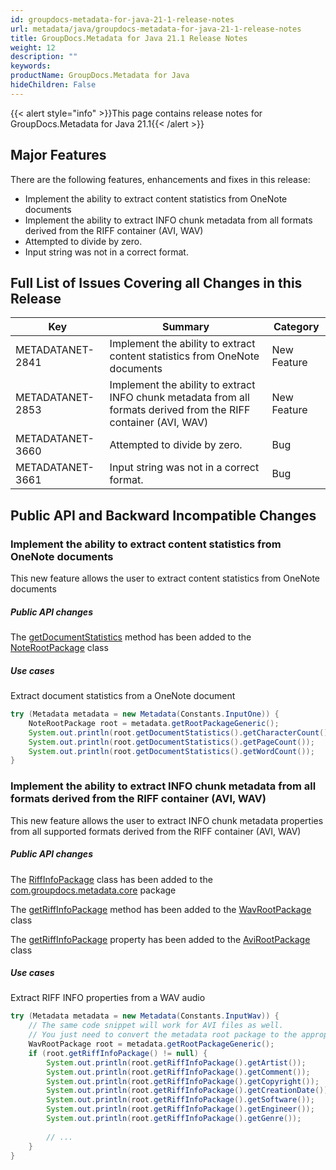 ```yaml
---
id: groupdocs-metadata-for-java-21-1-release-notes
url: metadata/java/groupdocs-metadata-for-java-21-1-release-notes
title: GroupDocs.Metadata for Java 21.1 Release Notes
weight: 12
description: ""
keywords: 
productName: GroupDocs.Metadata for Java
hideChildren: False
---
```

{{< alert style="info" >}}This page contains release notes for GroupDocs.Metadata for Java 21.1{{< /alert >}}

## Major Features

  
There are the following features, enhancements and fixes in this release:

*   Implement the ability to extract content statistics from OneNote documents
*   Implement the ability to extract INFO chunk metadata from all formats derived from the RIFF container (AVI, WAV)
*   Attempted to divide by zero.
*   Input string was not in a correct format.

## Full List of Issues Covering all Changes in this Release

| Key | Summary | Category |
| --- | --- | --- |
| METADATANET-2841 | Implement the ability to extract content statistics from OneNote documents                                          | New Feature |
| METADATANET-2853 | Implement the ability to extract INFO chunk metadata from all formats derived from the RIFF container (AVI, WAV)    | New Feature |
| METADATANET-3660 | Attempted to divide by zero.                                                                                        | Bug         |
| METADATANET-3661 | Input string was not in a correct format.                                                                  		 | Bug         |



## Public API and Backward Incompatible Changes

### Implement the ability to extract content statistics from OneNote documents

This new feature allows the user to extract content statistics from OneNote documents

##### Public API changes 

The [getDocumentStatistics](https://apireference.groupdocs.com/metadata/java/com.groupdocs.metadata.core/NoteRootPackage#getDocumentStatistics()) method has been added to the [NoteRootPackage](https://apireference.groupdocs.com/metadata/java/com.groupdocs.metadata.core/NoteRootPackage) class


##### Use cases 

Extract document statistics from a OneNote document

```java
try (Metadata metadata = new Metadata(Constants.InputOne)) {
    NoteRootPackage root = metadata.getRootPackageGeneric();
    System.out.println(root.getDocumentStatistics().getCharacterCount());
    System.out.println(root.getDocumentStatistics().getPageCount());
    System.out.println(root.getDocumentStatistics().getWordCount());
}
```

### Implement the ability to extract INFO chunk metadata from all formats derived from the RIFF container (AVI, WAV)

This new feature allows the user to extract INFO chunk metadata properties from all supported formats derived from the RIFF container (AVI, WAV)

##### Public API changes 

The [RiffInfoPackage](https://apireference.groupdocs.com/metadata/java/com.groupdocs.metadata.core/RiffInfoPackage) class has been added to the [com.groupdocs.metadata.core](https://apireference.groupdocs.com/metadata/java/com.groupdocs.metadata.core/package-frame) package

The [getRiffInfoPackage](https://apireference.groupdocs.com/metadata/java/com.groupdocs.metadata.core/WavRootPackage#getRiffInfoPackage()) method has been added to the [WavRootPackage](https://apireference.groupdocs.com/metadata/java/com.groupdocs.metadata.core/WavRootPackage) class

The [getRiffInfoPackage](https://apireference.groupdocs.com/metadata/java/com.groupdocs.metadata.core/AviRootPackage#getRiffInfoPackage()) property has been added to the [AviRootPackage](https://apireference.groupdocs.com/metadata/java/com.groupdocs.metadata.core/AviRootPackage) class


##### Use cases 

Extract RIFF INFO properties from a WAV audio

```java
try (Metadata metadata = new Metadata(Constants.InputWav)) {
    // The same code snippet will work for AVI files as well. 
    // You just need to convert the metadata root package to the appropriate type (use AviRootPackage instead of WavRootPackage in the line below)
    WavRootPackage root = metadata.getRootPackageGeneric();
    if (root.getRiffInfoPackage() != null) {
        System.out.println(root.getRiffInfoPackage().getArtist());
        System.out.println(root.getRiffInfoPackage().getComment());
        System.out.println(root.getRiffInfoPackage().getCopyright());
        System.out.println(root.getRiffInfoPackage().getCreationDate());
        System.out.println(root.getRiffInfoPackage().getSoftware());
        System.out.println(root.getRiffInfoPackage().getEngineer());
        System.out.println(root.getRiffInfoPackage().getGenre());
  
        // ...
    }
}
```
